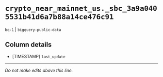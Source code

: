 # `crypto_near_mainnet_us._sbc_3a9a0405531b41d6a7b88a14ce476c91`
`bq-1` | `bigquery-public-data`

## Column details
* [TIMESTAMP] `last_update`

-------------------------------------------------------------------------------
*Do not make edits above this line.*
